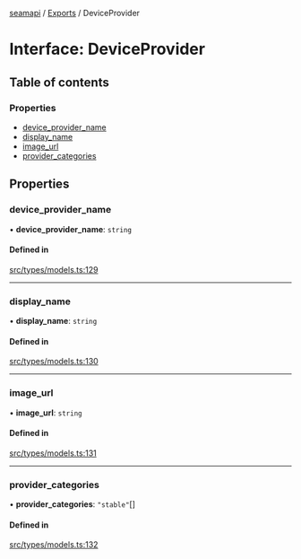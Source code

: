 [seamapi](../README.md) / [Exports](../modules.md) / DeviceProvider

# Interface: DeviceProvider

## Table of contents

### Properties

- [device\_provider\_name](DeviceProvider.md#device_provider_name)
- [display\_name](DeviceProvider.md#display_name)
- [image\_url](DeviceProvider.md#image_url)
- [provider\_categories](DeviceProvider.md#provider_categories)

## Properties

### device\_provider\_name

• **device\_provider\_name**: `string`

#### Defined in

[src/types/models.ts:129](https://github.com/seamapi/javascript/blob/main/src/types/models.ts#L129)

___

### display\_name

• **display\_name**: `string`

#### Defined in

[src/types/models.ts:130](https://github.com/seamapi/javascript/blob/main/src/types/models.ts#L130)

___

### image\_url

• **image\_url**: `string`

#### Defined in

[src/types/models.ts:131](https://github.com/seamapi/javascript/blob/main/src/types/models.ts#L131)

___

### provider\_categories

• **provider\_categories**: ``"stable"``[]

#### Defined in

[src/types/models.ts:132](https://github.com/seamapi/javascript/blob/main/src/types/models.ts#L132)
